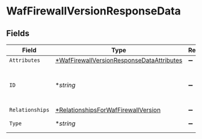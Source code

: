 # WafFirewallVersionResponseData


## Fields

| Field                                                                                                        | Type                                                                                                         | Required                                                                                                     | Description                                                                                                  | Example                                                                                                      |
| ------------------------------------------------------------------------------------------------------------ | ------------------------------------------------------------------------------------------------------------ | ------------------------------------------------------------------------------------------------------------ | ------------------------------------------------------------------------------------------------------------ | ------------------------------------------------------------------------------------------------------------ |
| `Attributes`                                                                                                 | [*WafFirewallVersionResponseDataAttributes](../../models/shared/waffirewallversionresponsedataattributes.md) | :heavy_minus_sign:                                                                                           | N/A                                                                                                          |                                                                                                              |
| `ID`                                                                                                         | **string*                                                                                                    | :heavy_minus_sign:                                                                                           | Alphanumeric string identifying a Firewall version.                                                          | Fv1guUGZzb2W9Euo4mo0r                                                                                        |
| `Relationships`                                                                                              | [*RelationshipsForWafFirewallVersion](../../models/shared/relationshipsforwaffirewallversion.md)             | :heavy_minus_sign:                                                                                           | N/A                                                                                                          |                                                                                                              |
| `Type`                                                                                                       | **string*                                                                                                    | :heavy_minus_sign:                                                                                           | Resource type.                                                                                               |                                                                                                              |